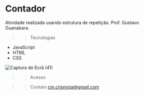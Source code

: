 # Contador

Atividade realizada usando estrutura de repetição. Prof. Gustavo Guanabara.

>>Tecnologias

- JavaScript
- HTML
- CSS

![Captura de Ecrã (41)](https://user-images.githubusercontent.com/110698111/209949909-fa765f60-1535-4bf1-b6b3-d68352477546.png)

>>Acesso

>>Contato
cm.crismota@gmail.com
